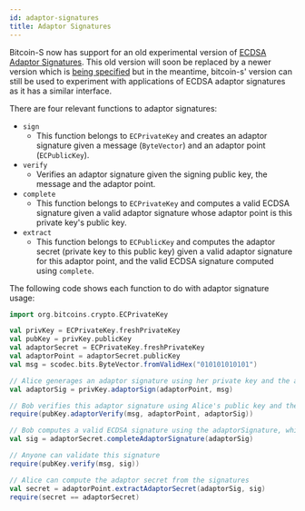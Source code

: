 ```yaml
---
id: adaptor-signatures
title: Adaptor Signatures
---
```


Bitcoin-S now has support for an old experimental version of [ECDSA Adaptor Signatures](https://github.com/jonasnick/secp256k1/pull/14). This old version will soon be replaced by a newer version which is [being specified](https://github.com/discreetlogcontracts/dlcspecs/blob/03bf7095c2016e1ce9c9fb612920872d4456f179/ECDSA-adaptor.md) but in the meantime, bitcoin-s' version can still be used to experiment with applications of ECDSA adaptor signatures as it has a similar interface.

There are four relevant functions to adaptor signatures:

* `sign`
  * This function belongs to `ECPrivateKey` and creates an adaptor signature given a message (`ByteVector`) and an adaptor point (`ECPublicKey`).
* `verify`
  * Verifies an adaptor signature given the signing public key, the message and the adaptor point.
* `complete`
  * This function belongs to `ECPrivateKey` and computes a valid ECDSA signature given a valid adaptor signature whose adaptor point is this private key's public key.
* `extract`
  * This function belongs to `ECPublicKey` and computes the adaptor secret (private key to this public key) given a valid adaptor signature for this adaptor point, and the valid ECDSA signature computed using `complete`.

The following code shows each function to do with adaptor signature usage:

```scala mdoc:invisible
import org.bitcoins.crypto.ECPrivateKey

val privKey = ECPrivateKey.freshPrivateKey
val pubKey = privKey.publicKey
val adaptorSecret = ECPrivateKey.freshPrivateKey
val adaptorPoint = adaptorSecret.publicKey
val msg = scodec.bits.ByteVector.fromValidHex("010101010101")
```

```scala mdoc:compile-only
// Alice generages an adaptor signature using her private key and the adaptor point
val adaptorSig = privKey.adaptorSign(adaptorPoint, msg)

// Bob verifies this adaptor signature using Alice's public key and the adaptor point
require(pubKey.adaptorVerify(msg, adaptorPoint, adaptorSig))

// Bob computes a valid ECDSA signature using the adaptorSignature, which he knows
val sig = adaptorSecret.completeAdaptorSignature(adaptorSig)

// Anyone can validate this signature
require(pubKey.verify(msg, sig))

// Alice can compute the adaptor secret from the signatures
val secret = adaptorPoint.extractAdaptorSecret(adaptorSig, sig)
require(secret == adaptorSecret)
```


